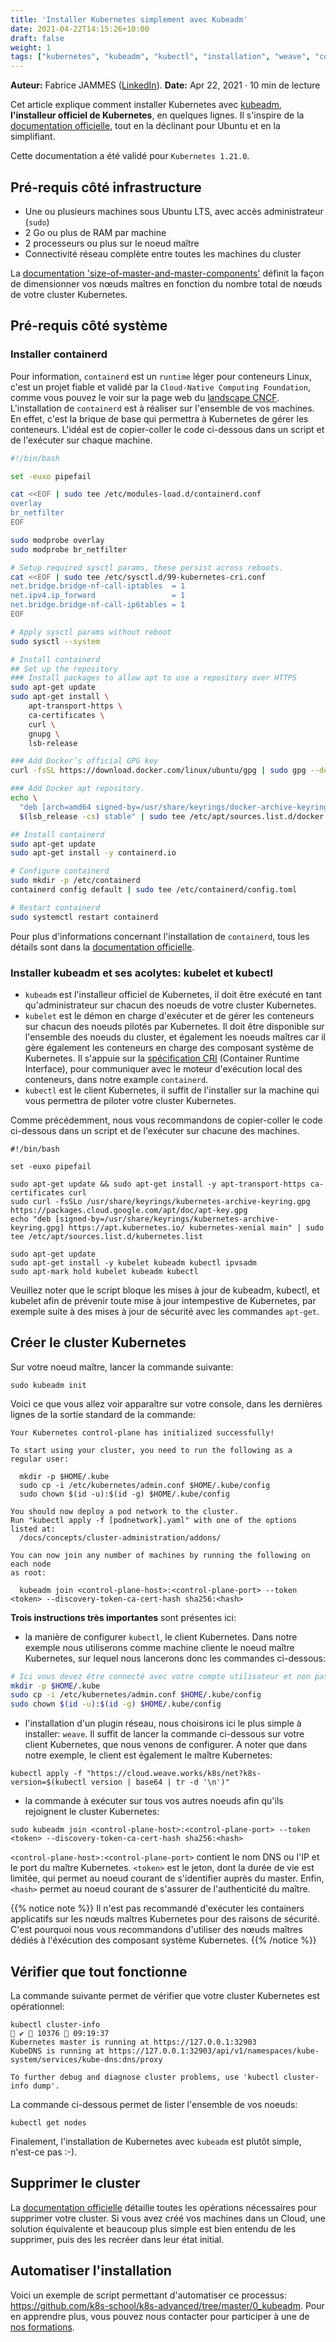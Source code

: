 ```yaml
---
title: 'Installer Kubernetes simplement avec Kubeadm'
date: 2021-04-22T14:15:26+10:00
draft: false
weight: 1
tags: ["kubernetes", "kubeadm", "kubectl", "installation", "weave", "containerd", "ubuntu"] 
---
```


**Auteur:** Fabrice JAMMES ([LinkedIn](https://www.linkedin.com/in/fabrice-jammes-5b29b042/)). 
**Date:** Apr 22, 2021 · 10 min de lecture


Cet article explique comment installer Kubernetes avec [kubeadm](https://kubernetes.io/docs/reference/setup-tools/kubeadm/kubeadm/), **l'installeur officiel de Kubernetes**, en quelques lignes.
Il s'inspire de la [documentation officielle](https://kubernetes.io/docs/setup/production-environment/tools/kubeadm/create-cluster-kubeadm/), tout en la déclinant pour Ubuntu et en la simplifiant.

Cette documentation a été validé pour `Kubernetes 1.21.0`.

## Pré-requis côté infrastructure

- Une ou plusieurs machines sous Ubuntu LTS, avec accès administrateur (`sudo`)
- 2 Go ou plus de RAM par machine
- 2 processeurs ou plus sur le noeud maître
- Connectivité réseau complète entre toutes les machines du cluster

La [documentation 'size-of-master-and-master-components'](https://kubernetes.io/docs/setup/best-practices/cluster-large/#size-of-master-and-master-components) définit la façon de dimensionner vos nœuds maîtres en fonction du nombre total de nœuds de votre cluster Kubernetes.

## Pré-requis côté système

### Installer containerd 

Pour information, `containerd` est un `runtime` léger pour conteneurs Linux, c'est un projet fiable et validé par la `Cloud-Native Computing Foundation`, comme vous pouvez le voir sur la page web du [landscape CNCF](https://landscape.cncf.io/selected=containerd).
L'installation de `containerd` est à réaliser sur l'ensemble de vos machines. En effet, c'est la brique de base qui permettra à Kubernetes de gérer les conteneurs. L'idéal est de copier-coller le code ci-dessous dans un script et de l'exécuter sur chaque machine.

```bash
#!/bin/bash

set -euxo pipefail

cat <<EOF | sudo tee /etc/modules-load.d/containerd.conf
overlay
br_netfilter
EOF

sudo modprobe overlay
sudo modprobe br_netfilter

# Setup required sysctl params, these persist across reboots.
cat <<EOF | sudo tee /etc/sysctl.d/99-kubernetes-cri.conf
net.bridge.bridge-nf-call-iptables  = 1
net.ipv4.ip_forward                 = 1
net.bridge.bridge-nf-call-ip6tables = 1
EOF

# Apply sysctl params without reboot
sudo sysctl --system

# Install containerd
## Set up the repository
### Install packages to allow apt to use a repository over HTTPS
sudo apt-get update
sudo apt-get install \
    apt-transport-https \
    ca-certificates \
    curl \
    gnupg \
    lsb-release

### Add Docker’s official GPG key
curl -fsSL https://download.docker.com/linux/ubuntu/gpg | sudo gpg --dearmor -o /usr/share/keyrings/docker-archive-keyring.gpg

### Add Docker apt repository.
echo \
  "deb [arch=amd64 signed-by=/usr/share/keyrings/docker-archive-keyring.gpg] https://download.docker.com/linux/ubuntu \
  $(lsb_release -cs) stable" | sudo tee /etc/apt/sources.list.d/docker.list > /dev/null

## Install containerd
sudo apt-get update
sudo apt-get install -y containerd.io

# Configure containerd
sudo mkdir -p /etc/containerd
containerd config default | sudo tee /etc/containerd/config.toml

# Restart containerd
sudo systemctl restart containerd
```

Pour plus d'informations concernant l'installation de `containerd`, tous les détails sont dans la [documentation officielle](https://kubernetes.io/docs/setup/production-environment/container-runtimes/#containerd).

### Installer kubeadm et ses acolytes: kubelet et kubectl

* `kubeadm` est l'installeur officiel de Kubernetes, il doit être exécuté en tant qu'administrateur sur chacun des noeuds de votre cluster Kubernetes.
* `kubelet` est le démon en charge d'exécuter et de gérer les conteneurs sur chacun des noeuds pilotés par Kubernetes. Il doit être disponible sur l'ensemble des noeuds du cluster, et également les noeuds maîtres car il gère également les conteneurs en charge des composant système de Kubernetes. Il s'appuie sur la [spécification CRI](https://developer.ibm.com/blogs/kube-cri-overview/) (Container Runtime Interface), pour communiquer avec le moteur d'exécution local des conteneurs, dans notre example `containerd`.
* `kubectl` est le client Kubernetes, il suffit de l'installer sur la machine qui vous permettra de piloter votre cluster Kubernetes.

Comme précédemment, nous vous recommandons de copier-coller le code ci-dessous dans un script et de l'exécuter sur chacune des machines.

```shell
#!/bin/bash

set -euxo pipefail

sudo apt-get update && sudo apt-get install -y apt-transport-https ca-certificates curl
sudo curl -fsSLo /usr/share/keyrings/kubernetes-archive-keyring.gpg https://packages.cloud.google.com/apt/doc/apt-key.gpg
echo "deb [signed-by=/usr/share/keyrings/kubernetes-archive-keyring.gpg] https://apt.kubernetes.io/ kubernetes-xenial main" | sudo tee /etc/apt/sources.list.d/kubernetes.list

sudo apt-get update
sudo apt-get install -y kubelet kubeadm kubectl ipvsadm
sudo apt-mark hold kubelet kubeadm kubectl
```

Veuillez noter que le script bloque les mises à jour de kubeadm, kubectl, et kubelet afin de prévenir toute mise à jour intempestive de Kubernetes, par exemple suite à des mises à jour de sécurité avec les commandes `apt-get`.

## Créer le cluster Kubernetes

Sur votre noeud maître, lancer la commande suivante:
```shell
sudo kubeadm init
```

Voici ce que vous allez voir apparaître sur votre console, dans les dernières lignes de la sortie standard de la commande:
```
Your Kubernetes control-plane has initialized successfully!

To start using your cluster, you need to run the following as a regular user:

  mkdir -p $HOME/.kube
  sudo cp -i /etc/kubernetes/admin.conf $HOME/.kube/config
  sudo chown $(id -u):$(id -g) $HOME/.kube/config

You should now deploy a pod network to the cluster.
Run "kubectl apply -f [podnetwork].yaml" with one of the options listed at:
  /docs/concepts/cluster-administration/addons/

You can now join any number of machines by running the following on each node
as root:

  kubeadm join <control-plane-host>:<control-plane-port> --token <token> --discovery-token-ca-cert-hash sha256:<hash>
```

**Trois instructions très importantes** sont présentes ici:

- la manière de configurer `kubectl`, le client Kubernetes. Dans notre exemple nous utiliserons comme machine cliente le noeud maître Kubernetes, sur lequel nous lancerons donc les commandes ci-dessous:
```bash
# Ici vous devez être connecté avec votre compte utilisateur et non pas en tant que `root`
mkdir -p $HOME/.kube
sudo cp -i /etc/kubernetes/admin.conf $HOME/.kube/config
sudo chown $(id -u):$(id -g) $HOME/.kube/config
```
- l'installation d'un plugin réseau, nous choisirons ici le plus simple à installer: `weave`. Il suffit de lancer la commande ci-dessous sur votre client Kubernetes, que nous venons de configurer. A noter que dans notre exemple, le client est également le maître Kubernetes:
```shell
kubectl apply -f "https://cloud.weave.works/k8s/net?k8s-version=$(kubectl version | base64 | tr -d '\n')"
```
- la commande à exécuter sur tous vos autres noeuds afin qu'ils rejoignent le cluster Kubernetes:
```shell
sudo kubeadm join <control-plane-host>:<control-plane-port> --token <token> --discovery-token-ca-cert-hash sha256:<hash>
```

`<control-plane-host>:<control-plane-port>` contient le nom DNS ou l'IP et le port du maître Kubernetes. `<token>` est le jeton, dont la durée de vie est limitée, qui permet au noeud courant de s'identifier auprès du master. Enfin, `<hash>` permet au noeud courant de s'assurer de l'authenticité du maître.

{{% notice note %}}
Il n'est pas recommandé d'exécuter les containers applicatifs sur les nœuds maîtres Kubernetes pour des raisons de sécurité. C'est pourquoi nous vous recommandons d'utiliser des nœuds maîtres dédiés à l'éxécution des composant système Kubernetes.
{{% /notice %}}

## Vérifier que tout fonctionne

La commande suivante permet de vérifier que votre cluster Kubernetes est opérationnel:

```shell
kubectl cluster-info                                                                                                                                                        ✔  10376  09:19:37
Kubernetes master is running at https://127.0.0.1:32903
KubeDNS is running at https://127.0.0.1:32903/api/v1/namespaces/kube-system/services/kube-dns:dns/proxy

To further debug and diagnose cluster problems, use 'kubectl cluster-info dump'.
```

La commande ci-dessous permet de lister l'ensemble de vos noeuds:
```shell
kubectl get nodes
```

Finalement, l'installation de Kubernetes avec `kubeadm` est plutôt simple, n'est-ce pas :-).

## Supprimer le cluster

La [documentation officielle](https://kubernetes.io/docs/setup/production-environment/tools/kubeadm/create-cluster-kubeadm/#tear-down) détaille toutes les opérations nécessaires pour supprimer votre cluster.
Si vous avez créé vos machines dans un Cloud, une solution équivalente et beaucoup plus simple est bien entendu de les supprimer, puis des les recréer dans leur état initial.

## Automatiser l'installation

Voici un exemple de script permettant d'automatiser ce processus: https://github.com/k8s-school/k8s-advanced/tree/master/0_kubeadm. Pour en apprendre plus, vous pouvez nous contacter pour participer à une de [nos formations](https://k8s-school.fr/formations-kubernetes).


